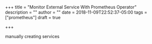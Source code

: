 +++
title = "Monitor External Service With Prometheus Operator"
description = ""
author = ""
date = 2018-11-09T22:52:37-05:00
tags = ["prometheus"]
draft = true

+++

manually creating services